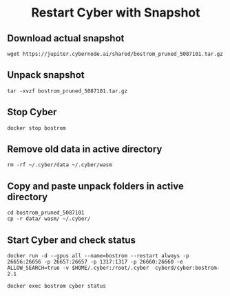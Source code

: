 # <p style="text-align: center;">Restart Cyber with Snapshot </p>
## Download actual snapshot  
```
wget https://jupiter.cybernode.ai/shared/bostrom_pruned_5087101.tar.gz
```
## Unpack snapshot
```
tar -xvzf bostrom_pruned_5087101.tar.gz
```
## Stop Cyber 
```
docker stop bostrom
```
## Remove old data in active directory
```
rm -rf ~/.cyber/data ~/.cyber/wasm
```
## Copy and paste unpack folders in active directory
```
cd bostrom_pruned_5087101
cp -r data/ wasm/ ~/.cyber/
```
## Start Cyber and check status  
```
docker run -d --gpus all --name=bostrom --restart always -p 26656:26656 -p 26657:26657 -p 1317:1317 -p 26660:26660 -e ALLOW_SEARCH=true -v $HOME/.cyber:/root/.cyber  cyberd/cyber:bostrom-2.1

docker exec bostrom cyber status
```
